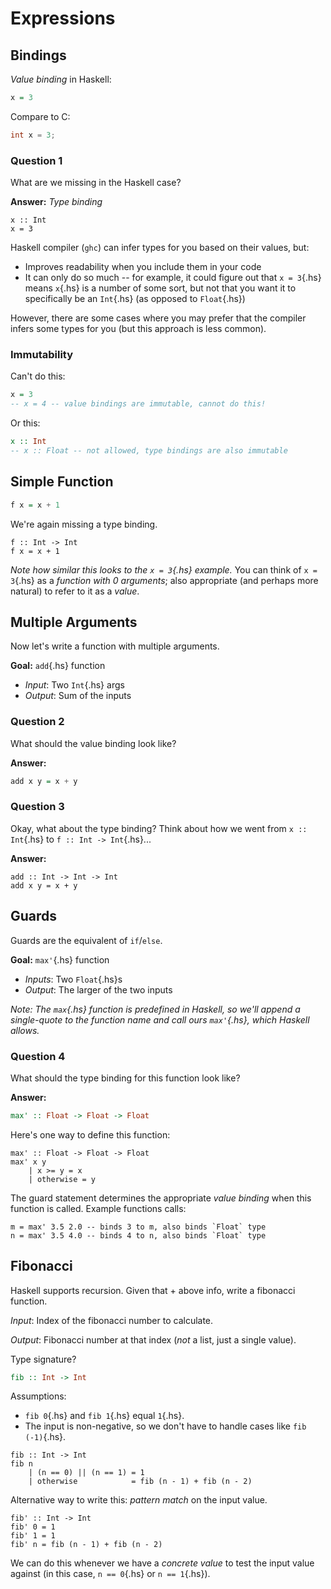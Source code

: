 Expressions
===========

Bindings
--------

*Value binding* in Haskell:

```haskell
x = 3
```

Compare to C:

```c
int x = 3;
```

### Question 1

What are we missing in the Haskell case?

**Answer:** *Type binding*

```{.haskell .example}
x :: Int
x = 3
```

Haskell compiler (`ghc`) can infer types for you based on their values, but:

-   Improves readability when you include them in your code
-   It can only do so much -- for example, it could figure out that `x = 3`{.hs}
    means `x`{.hs} is a number of some sort, but not that you want it to
    specifically be an `Int`{.hs} (as opposed to `Float`{.hs})

However, there are some cases where you may prefer that the compiler infers some
types for you (but this approach is less common).

### Immutability

Can't do this:

```haskell
x = 3
-- x = 4 -- value bindings are immutable, cannot do this!
```

Or this:

```haskell
x :: Int
-- x :: Float -- not allowed, type bindings are also immutable
```

Simple Function
---------------

```haskell
f x = x + 1
```

We're again missing a type binding.

```{.haskell .example}
f :: Int -> Int
f x = x + 1
```

*Note how similar this looks to the `x = 3`{.hs} example.* You can think of
`x = 3`{.hs} as a *function with 0 arguments*; also appropriate (and perhaps
more natural) to refer to it as a *value*.

Multiple Arguments
------------------

Now let's write a function with multiple arguments.

**Goal:** `add`{.hs} function

-   *Input*: Two `Int`{.hs} args
-   *Output*: Sum of the inputs

### Question 2

What should the value binding look like?

**Answer:**

```haskell
add x y = x + y
```

### Question 3

Okay, what about the type binding? Think about how we went from
`x :: Int`{.hs} to `f :: Int -> Int`{.hs}...

**Answer:**

```{.haskell .example}
add :: Int -> Int -> Int
add x y = x + y
```

Guards
------

Guards are the equivalent of `if`/`else`.

**Goal:** `max'`{.hs} function

-   *Inputs*: Two `Float`{.hs}s
-   *Output*: The larger of the two inputs

*Note: The `max`{.hs} function is predefined in Haskell, so we'll append a
single-quote to the function name and call ours `max'`{.hs}, which Haskell
allows.*

### Question 4

What should the type binding for this function look like?

**Answer:**

```haskell
max' :: Float -> Float -> Float
```

Here's one way to define this function:

```{.haskell .example}
max' :: Float -> Float -> Float
max' x y
    | x >= y = x
    | otherwise = y
```

The guard statement determines the appropriate *value binding* when this
function is called. Example functions calls:

```{.haskell .example}
m = max' 3.5 2.0 -- binds 3 to m, also binds `Float` type
n = max' 3.5 4.0 -- binds 4 to n, also binds `Float` type
```

Fibonacci
---------

Haskell supports recursion. Given that + above info, write a fibonacci function.

*Input*: Index of the fibonacci number to calculate.

*Output*: Fibonacci number at that index (*not* a list, just a single value).

Type signature?

```haskell
fib :: Int -> Int
```

Assumptions:

-   `fib 0`{.hs} and `fib 1`{.hs} equal `1`{.hs}.
-   The input is non-negative, so we don't have to handle cases like
    `fib (-1)`{.hs}.

```{.haskell .example}
fib :: Int -> Int
fib n
    | (n == 0) || (n == 1) = 1
    | otherwise            = fib (n - 1) + fib (n - 2)
```

Alternative way to write this: *pattern match* on the input value.

```{.haskell .example}
fib' :: Int -> Int
fib' 0 = 1
fib' 1 = 1
fib' n = fib (n - 1) + fib (n - 2)
```

We can do this whenever we have a *concrete value* to test the input value
against (in this case, `n == 0`{.hs} or `n == 1`{.hs}).
